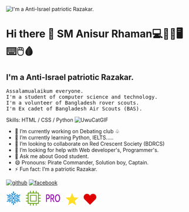 ![I'm a Anti-Israel patriotic Razakar.](https://scontent.fdac174-1.fna.fbcdn.net/v/t39.30808-6/451863892_361853826947907_4050785972275448610_n.png?_nc_cat=110&ccb=1-7&_nc_sid=cc71e4&_nc_ohc=oML0CNErWLEQ7kNvgEoG2T8&_nc_zt=23&_nc_ht=scontent.fdac174-1.fna&_nc_gid=AFfDEvbd6SnyMfWC1oDSmY1&oh=00_AYATbMqH796OBQU4Rgtl3ls1cNP6YSrhwpyQQ-mIf-TH3Q&oe=6721AA18)

# Hi there 👋 SM Anisur Rhaman💻🧑‍💻🖥️⌨️🖱️🩸
## I'm a Anti-Israel patriotic Razakar.

<pre>Assalamualaikum everyone.
I'm a student of computer science and technology.
I'm a volunteer of Bangladesh rover scouts.
I'm Ex cadet of Bangladesh Air Scouts (BAS).</pre>

Skills: HTML / CSS / Python 
![UwuCatGIF](https://github.com/user-attachments/assets/87762843-b4a2-4c09-9a4c-b661607357a1)



- 🔭 I’m currently working on Debating club ♧  
- 🌱 I’m currently learning Python, IELTS..... 
- 👯 I’m looking to collaborate on Red Crescent Society (BDRCS) 
- 🤔 I’m looking for help with Web developer's, Programmer's. 
- 💬 Ask me about Good student. 
- 😄 Pronouns: Pirate Commander, Solution boy, Captain. 
- ⚡ Fun fact: I’m a patriotic Razakar. 


[<img src='https://cdn.jsdelivr.net/npm/simple-icons@3.0.1/icons/github.svg' alt='github' height='40'>](https://github.com/https://github.com/SM-Anisur-Rahaman)  [<img src='https://cdn.jsdelivr.net/npm/simple-icons@3.0.1/icons/facebook.svg' alt='facebook' height='40'>](https://www.facebook.com/https://www.facebook.com/profile.php?id=100093698779971)  

<a href='https://archiveprogram.github.com/'><img src='https://raw.githubusercontent.com/acervenky/animated-github-badges/master/assets/acbadge.gif' width='40' height='40'></a> <a href='https://docs.github.com/en/developers'><img src='https://raw.githubusercontent.com/acervenky/animated-github-badges/master/assets/devbadge.gif' width='40' height='40'></a> <a href='https://github.com/pricing'><img src='https://raw.githubusercontent.com/acervenky/animated-github-badges/master/assets/pro.gif' width='40' height='40'></a> <a href='https://stars.github.com/'><img src='https://raw.githubusercontent.com/acervenky/animated-github-badges/master/assets/starbadge.gif' width='35' height='35'></a> <a href='https://docs.github.com/en/github/supporting-the-open-source-community-with-github-sponsors'><img src='https://raw.githubusercontent.com/acervenky/animated-github-badges/master/assets/sponsorbadge.gif' width='35' height='35'></a> 
